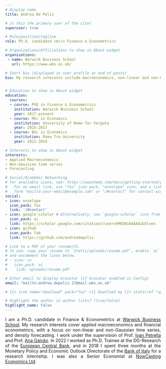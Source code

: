 ```yaml
---
# Display name
title: Andrea De Polis

# Is this the primary user of the site?
superuser: true

# Role/position/tagline
role: Ph.D. candidate <br/> Finance & Econometrics

# Organizations/Affiliations to show in About widget
organizations:
 - name: Warwick Business School
   url: https://www.wbs.ac.uk/

# Short bio (displayed in user profile at end of posts)
bio: My research interests include macroeconomics, non-linear and non-Gaussian time series, forecasting and empirical asset pricing.


# Education to show in About widget
education:
  courses:
  - course: PhD in Finance & Econometrics
    institution: Warwick Business School
    year: 2017-present
  - course: MSc in Economics
    institution: University of Rome Tor Vergata
    year: 2015-2017
  - course: BSc in Economics
    institution: Roma Tre University
    year: 2012-2014

# Interests to show in About widget
interests:
- Applied Macroeconomics
- Non-Gaussian time series
- Forecasting

# Social/Academic Networking
# For available icons, see: https://wowchemy.com/docs/getting-started/page-builder/#icons
#   For an email link, use "fas" icon pack, "envelope" icon, and a link in the
#   form "mailto:your-email@example.com" or "/#contact" for contact widget.
social:
- icon: envelope
  icon_pack: fas
  link: '/#contact'
- icon: google-scholar # Alternatively, use `google-scholar` icon from `ai` icon pack
  icon_pack: ai
  link: https://scholar.google.com/citations?user=hM0IWi0AAAAJ&hl=en
- icon: github
  icon_pack: fab
  link: https://github.com/andreadepolis

# Link to a PDF of your resume/CV.
# To use: copy your resume to `static/uploads/resume.pdf`, enable `ai` icons in `params.toml`,
# and uncomment the lines below.
# - icon: cv
#   icon_pack: ai
#    link: uploads/resume.pdf

# Enter email to display Gravatar (if Gravatar enabled in Config)
email: "mailto:andrea.depolis.17@mail.wbs.ac.uk"

# {{< icon name="download" pack="fas" >}} Download my {{< staticref "uploads/demo_resume.pdf" "newtab" >}}resumé{{< /staticref >}}.

# Highlight the author in author lists? (true/false)
highlight_name: false
---
```

<div style="text-align: justify">
I am a Ph.D. candidate in Finance & Econometrics at <a href="https://www.wbs.ac.uk" target="_blank" rel="noopener noreferrer"> Warwick Business School</a>. My research interests cover applied macroeconomics and financial econometrics, with a focus on non-linear and non-Gaussian time series, and density forecasting. I work under the supervision of Prof. <a href="https://sites.google.com/a/ivanpetrella.com/www/" target="_blank" rel="noopener noreferrer"> Ivan Petrella</a> and Prof. <a href="https://sites.google.com/site/anabgalvao/" target="_blank" rel="noopener noreferrer"> Ana Galv&atilde;o</a>.
In 2022 I worked as Ph.D. Trainee at the DG-Research of the <a href="https://www.ecb.europa.eu/home/html/index.en.html" target="_blank" rel="noopener noreferrer"> European Central Bank</a>, and in 2018 I spent three months at the Monetary Policy and Economic Outlook Directorate of the <a href="https://www.bancaditalia.it/homepage/index.html?com.dotmarketing.htmlpage.language=1" target="_blank" rel="noopener noreferrer">Bank of Italy</a> for a research internship. I was also a Senior Economist at <a href="https://www.now-casting.com/home" target="_blank" rel="noopener noreferrer"> NowCasting Economics Ltd</a>.
</div>
